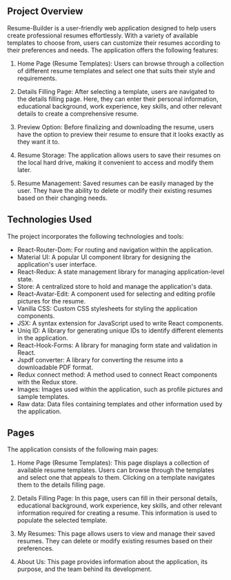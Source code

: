 ## Project Overview

Resume-Builder is a user-friendly web application designed to help users create professional resumes effortlessly. With a variety of available templates to choose from, users can customize their resumes according to their preferences and needs. The application offers the following features:

1. Home Page (Resume Templates): Users can browse through a collection of different resume templates and select one that suits their style and requirements.

2. Details Filling Page: After selecting a template, users are navigated to the details filling page. Here, they can enter their personal information, educational background, work experience, key skills, and other relevant details to create a comprehensive resume.

3. Preview Option: Before finalizing and downloading the resume, users have the option to preview their resume to ensure that it looks exactly as they want it to.

4. Resume Storage: The application allows users to save their resumes on the local hard drive, making it convenient to access and modify them later.

5. Resume Management: Saved resumes can be easily managed by the user. They have the ability to delete or modify their existing resumes based on their changing needs.

## Technologies Used

The project incorporates the following technologies and tools:

- React-Router-Dom: For routing and navigation within the application.
- Material UI: A popular UI component library for designing the application's user interface.
- React-Redux: A state management library for managing application-level state.
- Store: A centralized store to hold and manage the application's data.
- React-Avatar-Edit: A component used for selecting and editing profile pictures for the resume.
- Vanilla CSS: Custom CSS stylesheets for styling the application components.
- JSX: A syntax extension for JavaScript used to write React components.
- Uniq ID: A library for generating unique IDs to identify different elements in the application.
- React-Hook-Forms: A library for managing form state and validation in React.
- Jspdf converter: A library for converting the resume into a downloadable PDF format.
- Redux connect method: A method used to connect React components with the Redux store.
- Images: Images used within the application, such as profile pictures and sample templates.
- Raw data: Data files containing templates and other information used by the application.

## Pages

The application consists of the following main pages:

1. Home Page (Resume Templates): This page displays a collection of available resume templates. Users can browse through the templates and select one that appeals to them. Clicking on a template navigates them to the details filling page.

2. Details Filling Page: In this page, users can fill in their personal details, educational background, work experience, key skills, and other relevant information required for creating a resume. This information is used to populate the selected template.

3. My Resumes: This page allows users to view and manage their saved resumes. They can delete or modify existing resumes based on their preferences.

4. About Us: This page provides information about the application, its purpose, and the team behind its development.